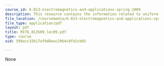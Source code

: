 ```yaml
---
course_id: 6-013-electromagnetics-and-applications-spring-2009
description: This resource contains the information related to uniform plane waves.
file_location: /coursemedia/6-013-electromagnetics-and-applications-spring-2009/599acc32617af6d8eac2964c8f42cbb5_MIT6_013S09_lec09.pdf
file_type: application/pdf
layout: pdf
title: MIT6_013S09_lec09.pdf
type: course
uid: 599acc32617af6d8eac2964c8f42cbb5

---
```

None